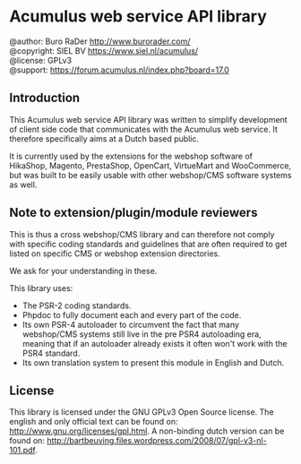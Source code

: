 Acumulus web service API library
================================

@author: Buro RaDer http://www.burorader.com/  
@copyright: SIEL BV https://www.siel.nl/acumulus/  
@license: GPLv3  
@support: https://forum.acumulus.nl/index.php?board=17.0  

Introduction
------------
This Acumulus web service API library was written to simplify development of
client side code that communicates with the Acumulus web service. It therefore
specifically aims at a Dutch based public.

It is currently used by the extensions for the webshop software of HikaShop,
Magento, PrestaShop, OpenCart, VirtueMart and WooCommerce, but was built to be
easily usable with other webshop/CMS software systems as well.

Note to extension/plugin/module reviewers
-----------------------------------------
This is thus a cross webshop/CMS library and can therefore not comply with
specific coding standards and guidelines that are often required to get listed
on specific CMS or webshop extension directories.

We ask for your understanding in these.

This library uses:
- The PSR-2 coding standards.
- Phpdoc to fully document each and every part of the code.
- Its own PSR-4 autoloader to circumvent the fact that many webshop/CMS systems
  still live in the pre PSR4 autoloading era, meaning that if an autoloader
  already exists it often won't work with the PSR4 standard.
- Its own translation system to present this module in English and Dutch.

License
-------
This library is licensed under the GNU GPLv3 Open Source license. The english
and only official text can be found on: http://www.gnu.org/licenses/gpl.html.
A non-binding dutch version can be found on:
http://bartbeuving.files.wordpress.com/2008/07/gpl-v3-nl-101.pdf.
